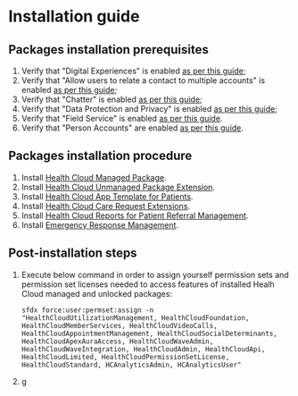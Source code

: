 # Installation guide

## Packages installation prerequisites
1. Verify that "Digital Experiences" is enabled [as per this guide](https://help.salesforce.com/s/articleView?id=sf.networks_enable.htm&language=en_US);
2. Verify that "Allow users to relate a contact to multiple accounts" is enabled [as per this guide](https://help.salesforce.com/s/articleView?id=sf.enable_shared_contacts.htm&type=5);
3. Verify that "Chatter" is enabled [as per this guide](https://help.salesforce.com/s/articleView?id=sf.enable_chatter_settings.htm&type=5);
4. Verify that "Data Protection and Privacy" is enabled [as per this guide](https://help.salesforce.com/s/articleView?id=sf.admin_make_data_protection_details_available_in_records.htm&type=5);
5. Verify that "Field Service" is enabled [as per this guide](https://help.salesforce.com/s/articleView?id=sf.fs_enable.htm&type=5).
6. Verify that "Person Accounts" are enabled [as per this guide](https://help.salesforce.com/s/articleView?id=sf.emergency_response_admin_enable_person_accounts.htm&type=5).

## Packages installation procedure
1. Install [Health Cloud Managed Package](https://carebarriers-dev-ed.lightning.force.com/packagingSetupUI/ipLanding.app?apvId=04t4W000002kbyV).
2. Install [Health Cloud Unmanaged Package Extension](http://industries.force.com/healthcloudextension).
3. Install [Health Cloud App Template for Patients](http://industries.force.com/healthcloudextensionpatientapp).
4. Install [Health Cloud Care Request Extensions](http://industries.force.com/healthcloudextensioncarerequest).
5. Install [Health Cloud Reports for Patient Referral Management](http://industries.force.com/healthcloudextensionreferralmgmt).
6. Install [Emergency Response Management](http://industries.force.com/healthcloudextensionerm).

## Post-installation steps
1. Execute below command in order to assign yourself permission sets and permission set licenses needed to access features of installed Healh Cloud managed and unlocked packages:
    ```
    sfdx force:user:permset:assign -n "HealthCloudUtilizationManagement, HealthCloudFoundation, HealthCloudMemberServices, HealthCloudVideoCalls, HealthCloudAppointmentManagement, HealthCloudSocialDeterminants, HealthCloudApexAuraAccess, HealthCloudWaveAdmin, HealthCloudWaveIntegration, HealthCloudAdmin, HealthCloudApi, HealthCloudLimited, HealthCloudPermissionSetLicense, HealthCloudStandard, HCAnalyticsAdmin, HCAnalyticsUser"
    ```
2. g
